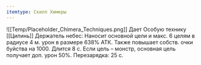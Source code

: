 ```yaml
---
itemtype: Скилл Химеры
---
```

![[Temp/Placeholder_Chimera_Techniques.png]]
Дает Особую технику [[Цилинь]] Держатель небес: Наносит основной цели и макс. 6 целям в радиусе 4 м. урон в размере 638% АТК. Также повышает собств. очки буйства на 1000. Длится 8 с. Если цель – монстр, основная цель получает доп. урон 50%. Перезарядка: 25 с.
